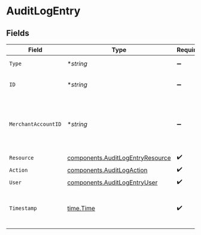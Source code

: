 # AuditLogEntry


## Fields

| Field                                                                                | Type                                                                                 | Required                                                                             | Description                                                                          | Example                                                                              |
| ------------------------------------------------------------------------------------ | ------------------------------------------------------------------------------------ | ------------------------------------------------------------------------------------ | ------------------------------------------------------------------------------------ | ------------------------------------------------------------------------------------ |
| `Type`                                                                               | **string*                                                                            | :heavy_minus_sign:                                                                   | Always `audit-log`.                                                                  | audit-log                                                                            |
| `ID`                                                                                 | **string*                                                                            | :heavy_minus_sign:                                                                   | The ID for the audit log entry.                                                      | 8d3fe99b-1422-42e6-bbb3-932d95ae5f79                                                 |
| `MerchantAccountID`                                                                  | **string*                                                                            | :heavy_minus_sign:                                                                   | The ID of the merchant account this entry was created for.                           | default                                                                              |
| `Resource`                                                                           | [components.AuditLogEntryResource](../../models/components/auditlogentryresource.md) | :heavy_check_mark:                                                                   | N/A                                                                                  |                                                                                      |
| `Action`                                                                             | [components.AuditLogAction](../../models/components/auditlogaction.md)               | :heavy_check_mark:                                                                   | N/A                                                                                  | created                                                                              |
| `User`                                                                               | [components.AuditLogEntryUser](../../models/components/auditlogentryuser.md)         | :heavy_check_mark:                                                                   | N/A                                                                                  |                                                                                      |
| `Timestamp`                                                                          | [time.Time](https://pkg.go.dev/time#Time)                                            | :heavy_check_mark:                                                                   | The date and time that the action was performed.                                     | 2022-01-01T00:00:00+00:00                                                            |